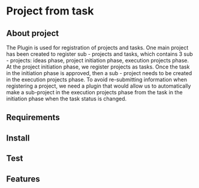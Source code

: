 # Project from task

## About project
The Plugin is used for registration of projects and tasks. One main project has been created to register sub - projects and tasks, which contains 3 sub - projects: ideas phase, project initiation phase, execution projects phase. At the project initiation phase, we register projects as tasks. Once the task in the initiation phase is approved, then a sub - project needs to be created in the execution projects phase. To avoid re-submitting information when registering a project, we need a plugin that would allow us to automatically make a sub-project in the execution projects phase from the task in the initiation phase when the task status is changed. 

## Requirements

## Install

## Test

## Features
